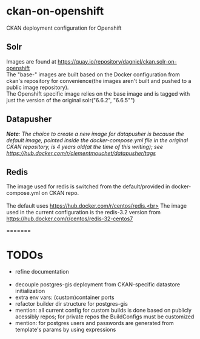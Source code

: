 # ckan-on-openshift
CKAN deployment configuration for Openshift


## Solr
Images are found at https://quay.io/repository/dagniel/ckan.solr-on-openshift<br>
The "base-" images are built based on the Docker configuration from ckan's repository for convenience(the images aren't built and pushed to a public image repository).<br>
The Openshift specific image relies on the base image and is tagged with just the version of the original solr("6.6.2", "6.6.5"")

## Datapusher


***Note**: The choice to create a new image for datapusher is because the default image, pointed inside the docker-compose.yml file
in the original CKAN repository, is 4 years old(at the time of this writing); see https://hub.docker.com/r/clementmouchet/datapusher/tags*

## Redis

The image used for redis is switched from the default/provided in docker-compose.yml on CKAN repo.<br><br>
The default uses https://hub.docker.com/r/centos/redis.<br>
The image used in the current configuration is the redis-3.2 version from https://hub.docker.com/r/centos/redis-32-centos7

=======

# TODOs
- refine documentation
<br><br>
- decouple postgres-gis deployment from CKAN-specific datastore initialization
- extra env vars: (custom)container ports
- refactor builder dir structure for postgres-gis
- mention: all current config for custom builds is done based on publicly acessibly repos; for private repos the BuildConfigs must be customized
- mention: for postgres users and passwords are generated from template's params by using expressions

